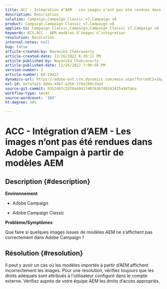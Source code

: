 ```yaml
---
title: ACC - Intégration d’AEM - Les images n’ont pas été rendues dans Adobe Campaign à partir de modèles AEM
description: Description
solution: Campaign,Campaign Classic v7,Campaign v8
product: Campaign,Campaign Classic v7,Campaign v8
applies-to: Campaign Classic,Campaign,Campaign Classic v7,Campaign v8
keywords: KCS,ACC - AEM modèles d’images d’intégration
resolution: Resolution
internal-notes: null
bug: false
article-created-by: Nayanika Chakravarty
article-created-date: 12/26/2022 6:39:11 PM
article-published-by: Nayanika Chakravarty
article-published-date: 12/26/2022 7:00:56 PM
version-number: 2
article-number: KA-19422
dynamics-url: https://adobe-ent.crm.dynamics.com/main.aspx?forceUCI=1&pagetype=entityrecord&etn=knowledgearticle&id=80e87c93-4c85-ed11-81ac-6045bd006b4b
exl-id: be7afa21-ddda-44b7-a356-1f6e299c1ba4
source-git-commit: 9352d97c1d70a4041f4076367d0243425a947aba
workflow-type: tm+mt
source-wordcount: '103'
ht-degree: 10%

---
```


# ACC - Intégration d’AEM - Les images n’ont pas été rendues dans Adobe Campaign à partir de modèles AEM

## Description {#description}


<b>Environnement</b>

- Adobe Campaign

- Adobe Campaign Classic

<b>Problème/Symptômes</b>

Que faire si quelques images issues de modèles AEM ne s’affichent pas correctement dans Adobe Campaign ?


## Résolution {#resolution}


Il peut y avoir un cas où les modèles importés à partir d’AEM affichent incorrectement les images. Pour une résolution, vérifiez toujours que les droits adéquats sont attribués à l&#39;utilisateur configuré dans le compte externe. Vérifiez auprès de votre équipe AEM les droits d’accès appropriés.
